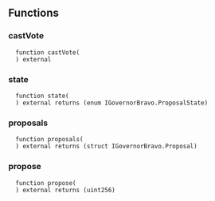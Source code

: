 


## Functions
### castVote
```solidity
  function castVote(
  ) external
```




### state
```solidity
  function state(
  ) external returns (enum IGovernorBravo.ProposalState)
```




### proposals
```solidity
  function proposals(
  ) external returns (struct IGovernorBravo.Proposal)
```




### propose
```solidity
  function propose(
  ) external returns (uint256)
```




